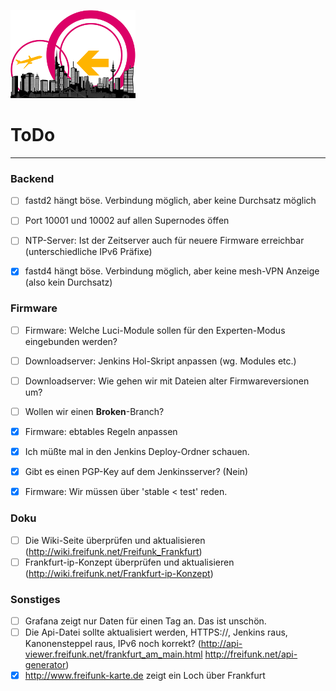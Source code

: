 ![Logo](https://raw.githubusercontent.com/oszilloskop/DiesUndDas/master/logo-ffm.png)  

# ToDo

---

### Backend
- [ ] fastd2 hängt böse. Verbindung möglich, aber keine Durchsatz möglich
- [ ] Port 10001 und 10002 auf allen Supernodes öffen 
- [ ] NTP-Server: Ist der Zeitserver auch für neuere Firmware erreichbar (unterschiedliche IPv6 Präfixe)
- [x] fastd4 hängt böse. Verbindung möglich, aber keine mesh-VPN Anzeige (also kein Durchsatz)


### Firmware 


- [ ] Firmware: Welche Luci-Module sollen für den Experten-Modus eingebunden werden?  
- [ ] Downloadserver: Jenkins Hol-Skript anpassen (wg. Modules etc.)  
- [ ] Downloadserver: Wie gehen wir mit Dateien alter Firmwareversionen um? 
- [ ] Wollen wir einen **Broken**-Branch?
- [x] Firmware: ebtables Regeln anpassen 
- [x] Ich müßte mal in den Jenkins Deploy-Ordner schauen.
- [x] Gibt es einen PGP-Key auf dem Jenkinsserver? (Nein)
- [x] Firmware: Wir müssen über 'stable < test' reden.


### Doku

- [ ] Die Wiki-Seite überprüfen und aktualisieren (http://wiki.freifunk.net/Freifunk_Frankfurt)
- [ ] Frankfurt-ip-Konzept überprüfen und aktualisieren (http://wiki.freifunk.net/Frankfurt-ip-Konzept)

### Sonstiges

- [ ] Grafana zeigt nur Daten für einen Tag an. Das ist unschön.
- [ ] Die Api-Datei sollte aktualisiert werden, HTTPS://, Jenkins raus, Kanonensteppel raus, IPv6 noch korrekt? (http://api-viewer.freifunk.net/frankfurt_am_main.html http://freifunk.net/api-generator)
- [x] http://www.freifunk-karte.de zeigt ein Loch über Frankfurt